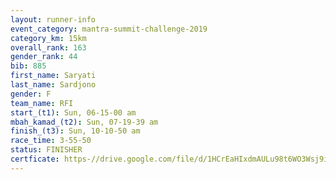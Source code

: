 ```yaml
---
layout: runner-info 
event_category: mantra-summit-challenge-2019 
category_km: 15km 
overall_rank: 163
gender_rank: 44
bib: 885
first_name: Saryati
last_name: Sardjono
gender: F
team_name: RFI
start_(t1): Sun, 06-15-00 am
mbah_kamad_(t2): Sun, 07-19-39 am
finish_(t3): Sun, 10-10-50 am
race_time: 3-55-50
status: FINISHER
certficate: https-//drive.google.com/file/d/1HCrEaHIxdmAULu98t6WO3Wsj9iP3o9zK/view?usp=sharing
---
```

